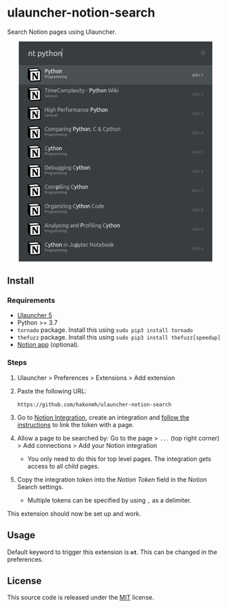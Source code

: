 # ulauncher-notion-search

Search Notion pages using Ulauncher.

<p align="center">
  <img style="width: 450px" src="images/notion-search.png" alt="Icon" />
</p>

## Install

### Requirements

- [Ulauncher 5](https://ulauncher.io/)
- Python >= 3.7
- `tornado` package. Install this using `sudo pip3 install tornado`
- `thefuzz` package. Install this using `sudo pip3 install thefuzz[speedup]`
- [Notion app](https://github.com/notion-enhancer/notion-repackaged) (optional).

### Steps

1. Ulauncher > Preferences > Extensions > Add extension

2. Paste the following URL:

    ```
    https://github.com/hakonmh/ulauncher-notion-search
    ```

3. Go to [Notion Integration](https://www.notion.so/my-integrations), create an integration and [follow the instructions](https://developers.notion.com/docs/getting-started#getting-started) to link the token with a page.

4. Allow a page to be searched by: Go to the page > `...` (top right corner) > Add connections > Add your Notion integration

    - You only need to do this for top level pages. The integration gets access to all child pages.

5. Copy the integration token into the *Notion Token* field in the Notion Search settings.

    - Multiple tokens can be specified by using `,` as a delimiter.

This extension should now be set up and work.

## Usage

Default keyword to trigger this extension is **`nt`**. This can be changed in the preferences.

## License

This source code is released under the [MIT](LICENSE) license.
